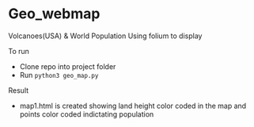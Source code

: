 # Geo_webmap
Volcanoes(USA) &amp; World Population
Using folium to display

To run
- Clone repo into project folder
- Run ```python3 geo_map.py```

Result
- map1.html is created showing land height color coded in the map
and points color coded indictating population

